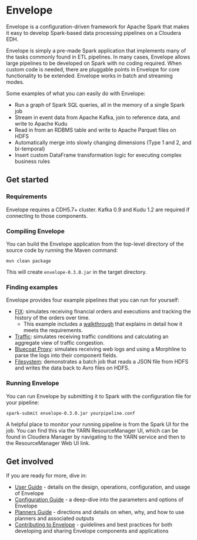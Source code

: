 # Envelope

Envelope is a configuration-driven framework for Apache Spark that makes it easy to develop Spark-based data processing pipelines on a Cloudera EDH.

Envelope is simply a pre-made Spark application that implements many of the tasks commonly found in ETL pipelines. In many cases, Envelope allows large pipelines to be developed on Spark with no coding required. When custom code is needed, there are pluggable points in Envelope for core functionality to be extended. Envelope works in batch and streaming modes.

Some examples of what you can easily do with Envelope:
- Run a graph of Spark SQL queries, all in the memory of a single Spark job
- Stream in event data from Apache Kafka, join to reference data, and write to Apache Kudu
- Read in from an RDBMS table and write to Apache Parquet files on HDFS
- Automatically merge into slowly changing dimensions (Type 1 and 2, and bi-temporal)
- Insert custom DataFrame transformation logic for executing complex business rules

## Get started

### Requirements

Envelope requires a CDH5.7+ cluster. Kafka 0.9 and Kudu 1.2 are required if connecting to those components.

### Compiling Envelope

You can build the Envelope application from the top-level directory of the source code by running the Maven command:

    mvn clean package

This will create `envelope-0.3.0.jar` in the target directory.

### Finding examples

Envelope provides four example pipelines that you can run for yourself:

- [FIX](examples/fix/): simulates receiving financial orders and executions and tracking the history of the orders over time.
    - This example includes a [walkthrough](examples/fix/README.adoc#walkthrough) that explains in detail how it meets the requirements.
- [Traffic](examples/traffic/): simulates receiving traffic conditions and calculating an aggregate view of traffic congestion.
- [Bluecoat Proxy](examples/proxy/): simulates receiving web logs and using a Morphline to parse the logs into their component fields.
- [Filesystem](examples/filesystem/): demonstrates a batch job that reads a JSON file from HDFS and writes the data back to Avro files on HDFS.

### Running Envelope

You can run Envelope by submitting it to Spark with the configuration file for your pipeline:

    spark-submit envelope-0.3.0.jar yourpipeline.conf

A helpful place to monitor your running pipeline is from the Spark UI for the job. You can find this via the YARN ResourceManager UI, which can be found in Cloudera Manager by navigating to the YARN service and then to the ResourceManager Web UI link.

## Get involved

If you are ready for more, dive in:
* [User Guide](docs/userguide.adoc) - details on the design, operations, configuration, and usage of Envelope
* [Configuration Guide](docs/configurations.adoc) - a deep-dive into the parameters and options of Envelope
* [Planners Guide](docs/planners.adoc) - directions and details on when, why, and how to use planners and associated outputs
* [Contributing to Envelope](docs/contributing.adoc) - guidelines and best practices for both developing and sharing Envelope components and applications
